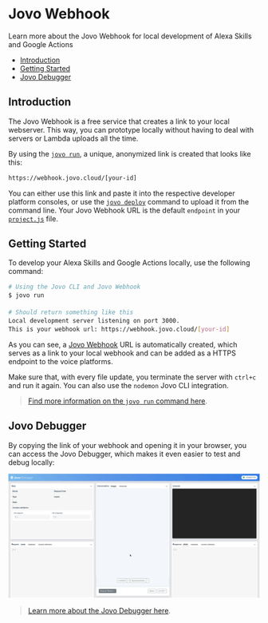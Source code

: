 # Jovo Webhook

Learn more about the Jovo Webhook for local development of Alexa Skills and Google Actions

* [Introduction](#introduction)
* [Getting Started](#getting-started)
* [Jovo Debugger](#jovo-debugger)


## Introduction

The Jovo Webhook is a free service that creates a link to your local webserver. This way, you can prototype locally without having to deal with servers or Lambda uploads all the time.

By using the [`jovo run`](./cli/run './cli/run'), a unique, anonymized link is created that looks like this:

```sh
https://webhook.jovo.cloud/[your-id]
```


You can either use this link and paste it into the respective developer platform consoles, or use the [`jovo deploy`](../workflows/cli/deploy '../cli/deploy') command to upload it from the command line. Your Jovo Webhook URL is the default `endpoint` in your [`project.js`](../configuration/project-js.md './project-js') file.

## Getting Started

To develop your Alexa Skills and Google Actions locally, use the following command:

```sh
# Using the Jovo CLI and Jovo Webhook
$ jovo run

# Should return something like this
Local development server listening on port 3000.
This is your webhook url: https://webhook.jovo.cloud/[your-id]
```

As you can see, a [Jovo Webhook](#jovo-webhook) URL is automatically created, which serves as a link to your local webhook and can be added as a HTTPS endpoint to the voice platforms.

Make sure that, with every file update, you terminate the server with `ctrl+c` and run it again. You can also use the `nodemon` Jovo CLI integration. 

> [Find more information on the `jovo run` command here](./cli/run.md './cli/run').

## Jovo Debugger

By copying the link of your webhook and opening it in your browser, you can access the Jovo Debugger, which makes it even easier to test and debug locally:

[![Jovo Debugger](../img/jovo-debugger-basic-interaction.gif)](./debugger.md './debugger')

> [Learn more about the Jovo Debugger here](./debugger.md './debugger').


<!--[metadata]: {"description": "Learn more about local development of Alexa Skills and Google Actions with the Jovo Webhook.", "route": "jovo-webhook"}-->
